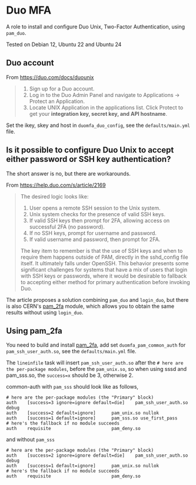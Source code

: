 # Duo MFA

A role to install and configure Duo Unix, Two-Factor Authentication, using `pam_duo`.

Tested on Debian 12, Ubuntu 22 and Ubuntu 24


## Duo account

From https://duo.com/docs/duounix

> 1. Sign up for a Duo account.
> 2. Log in to the Duo Admin Panel and navigate to Applications -> Protect an Application.
> 3. Locate UNIX Application in the applications list. Click Protect to get your **integration key, secret key, and API hostname**.

Set the ikey, skey and host in `duomfa_duo_config`, see the `defaults/main.yml` file.


## Is it possible to configure Duo Unix to accept either password or SSH key authentication?

The short answer is no, but there are workarounds.

From https://help.duo.com/s/article/2169

> The desired logic looks like:
> 
> 1. User opens a remote SSH session to the Unix system.
> 2. Unix system checks for the presence of valid SSH keys.
> 3. If valid SSH keys then prompt for 2FA, allowing access on successful 2FA (no password).
> 4. If no SSH keys, prompt for username and password.
> 5. If valid username and password, then prompt for 2FA.
> 
> The key item to remember is that the use of SSH keys and when to require them happens outside of PAM, directly in the sshd_config file itself. It ultimately falls under OpenSSH. This behavior presents some significant challenges for systems that have a mix of users that login with SSH keys or passwords, where it would be desirable to fallback to accepting either method for primary authentication before invoking Duo.

The article proposes a solution combining `pam_duo` and `login_duo`, but there is also CERN's [pam_2fa](https://github.com/CERN-CERT/pam_2fa/) module, which allows you to obtain the same results without using `login_duo`.


## Using pam_2fa

You need to build and install [pam_2fa](https://github.com/CERN-CERT/pam_2fa/), add set `duomfa_pam_common_auth` for `pam_ssh_user_auth.so`, see the `defaults/main.yml` file.

The `lineinfile` task will insert `pam_ssh_user_auth.so` after the `# here are the per-package modules`, before the `pam_unix.so`, so when using sssd and pam_sss.so, the `success=x` should be 3, otherwise 2.

common-auth with `pam_sss` should look like as follows,
```
# here are the per-package modules (the "Primary" block)
auth    [success=3 ignore=ignore default=die]    pam_ssh_user_auth.so debug
auth    [success=2 default=ignore]      pam_unix.so nullok
auth    [success=1 default=ignore]      pam_sss.so use_first_pass
# here's the fallback if no module succeeds
auth    requisite                       pam_deny.so
```

and without `pam_sss`
```
# here are the per-package modules (the "Primary" block)
auth    [success=2 ignore=ignore default=die]    pam_ssh_user_auth.so debug
auth    [success=1 default=ignore]      pam_unix.so nullok
# here's the fallback if no module succeeds
auth    requisite                       pam_deny.so
```

